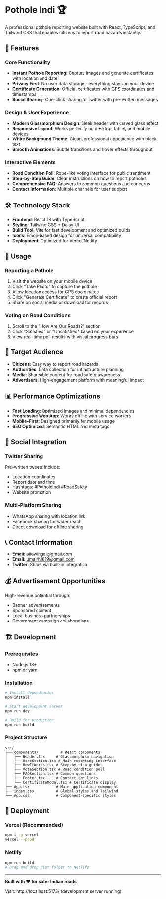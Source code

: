 # Pothole Indi 🏆

A professional pothole reporting website built with React, TypeScript, and Tailwind CSS that enables citizens to report road hazards instantly.

## 🚀 Features

### Core Functionality
- **Instant Pothole Reporting**: Capture images and generate certificates with location and date
- **Privacy First**: No user data storage - everything stays on your device
- **Certificate Generation**: Official certificates with GPS coordinates and timestamps
- **Social Sharing**: One-click sharing to Twitter with pre-written messages

### Design & User Experience
- **Modern Glassmorphism Design**: Sleek header with curved glass effect
- **Responsive Layout**: Works perfectly on desktop, tablet, and mobile devices
- **White Background Theme**: Clean, professional appearance with black text
- **Smooth Animations**: Subtle transitions and hover effects throughout

### Interactive Elements
- **Road Condition Poll**: Rope-like voting interface for public sentiment
- **Step-by-Step Guide**: Clear instructions on how to report potholes
- **Comprehensive FAQ**: Answers to common questions and concerns
- **Contact Information**: Multiple channels for user support

## 🛠️ Technology Stack

- **Frontend**: React 18 with TypeScript
- **Styling**: Tailwind CSS + Daisy UI
- **Build Tool**: Vite for fast development and optimized builds
- **Icons**: Emoji-based design for universal compatibility
- **Deployment**: Optimized for Vercel/Netlify

## 📱 Usage

### Reporting a Pothole
1. Visit the website on your mobile device
2. Click "Take Photo" to capture the pothole
3. Allow location access for GPS coordinates
4. Click "Generate Certificate" to create official report
5. Share on social media or download for records

### Voting on Road Conditions
1. Scroll to the "How Are Our Roads?" section
2. Click "Satisfied" or "Unsatisfied" based on your experience
3. View real-time poll results with visual progress bars

## 🎯 Target Audience

- **Citizens**: Easy way to report road hazards
- **Authorities**: Data collection for infrastructure planning
- **Media**: Shareable content for road safety awareness
- **Advertisers**: High-engagement platform with meaningful impact

## 📊 Performance Optimizations

- **Fast Loading**: Optimized images and minimal dependencies
- **Progressive Web App**: Works offline with service workers
- **Mobile-First**: Designed primarily for mobile usage
- **SEO Optimized**: Semantic HTML and meta tags

## 🔗 Social Integration

### Twitter Sharing
Pre-written tweets include:
- Location coordinates
- Report date and time
- Hashtags: #PotholeIndi #RoadSafety
- Website promotion

### Multi-Platform Sharing
- WhatsApp sharing with location link
- Facebook sharing for wider reach
- Direct download for offline sharing

## 📞 Contact Information

- **Email**: allowingai@gmail.com
- **Email**: umairh1819@gmail.com
- **Twitter**: Share via built-in integration

## 💰 Advertisement Opportunities

High-revenue potential through:
- Banner advertisements
- Sponsored content
- Local business partnerships
- Government campaign collaborations

## 🏗️ Development

### Prerequisites
- Node.js 18+
- npm or yarn

### Installation
```bash
# Install dependencies
npm install

# Start development server
npm run dev

# Build for production
npm run build
```

### Project Structure
```
src/
├── components/          # React components
│   ├── Header.tsx     # Glassmorphism navigation
│   ├── HeroSection.tsx # Main reporting interface
│   ├── HowItWorks.tsx # Step-by-step guide
│   ├── VoteSection.tsx # Road condition poll
│   ├── FAQSection.tsx # Common questions
│   ├── Footer.tsx     # Contact and links
│   └── CertificateModal.tsx # Certificate display
├── App.tsx            # Main application component
├── index.css          # Global styles and Tailwind
└── App.css            # Component-specific styles
```

## 🚀 Deployment

### Vercel (Recommended)
```bash
npm i -g vercel
vercel --prod
```

### Netlify
```bash
npm run build
# Drag and drop dist folder to Netlify
```

---

**Built with ❤️ for safer Indian roads**

Visit: http://localhost:5173/ (development server running)

